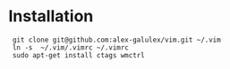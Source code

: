 # Installation

     git clone git@github.com:alex-galulex/vim.git ~/.vim
     ln -s  ~/.vim/.vimrc ~/.vimrc
     sudo apt-get install ctags wmctrl
